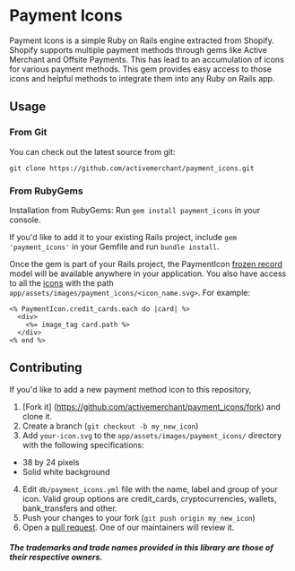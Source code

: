# Payment Icons

Payment Icons is a simple Ruby on Rails engine extracted from Shopify. Shopify supports multiple payment methods through gems like Active Merchant and Offsite Payments. This has lead to an accumulation of icons for various payment methods. This gem provides easy access to those icons and helpful methods to integrate them into any Ruby on Rails app.

## Usage

### From Git
You can check out the latest source from git:

    git clone https://github.com/activemerchant/payment_icons.git

### From RubyGems

Installation from RubyGems:
Run `gem install payment_icons` in your console.

If you'd like to add it to your existing Rails project, include `gem 'payment_icons'` in your Gemfile and run `bundle install`.

Once the gem is part of your Rails project, the PaymentIcon [frozen record](https://github.com/byroot/frozen_record) model will be available anywhere in your application. You also have access to all the [icons](https://github.com/activemerchant/payment_icons/tree/master/app/assets/images/payment_icons) with the path `app/assets/images/payment_icons/<icon_name.svg>`.
For example:

    <% PaymentIcon.credit_cards.each do |card| %>
      <div>
        <%= image_tag card.path %>
      </div>
    <% end %>

## Contributing

If you'd like to add a new payment method icon to this repository,

1. [Fork it] (https://github.com/activemerchant/payment_icons/fork) and clone it.
2. Create a branch (`git checkout -b my_new_icon`)
3. Add `your-icon.svg` to the `app/assets/images/payment_icons/` directory with the following specifications:
  * 38 by 24 pixels
  * Solid white background
4. Edit `db/payment_icons.yml` file with the name, label and group of your icon. Valid group options are credit_cards, cryptocurrencies, wallets, bank_transfers and other.
5. Push your changes to your fork (`git push origin my_new_icon`)
6. Open a [pull request](https://github.com/activemerchant/payment_icons/pulls). One of our maintainers will review it.

##### The trademarks and trade names provided in this library are those of their respective owners.
